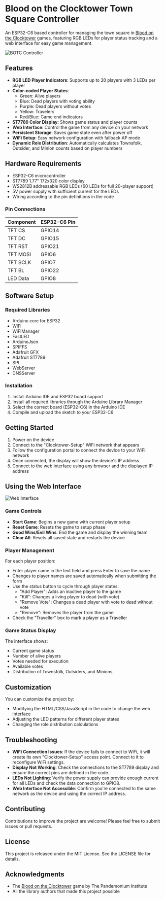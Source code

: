 # Blood on the Clocktower Town Square Controller

An ESP32-C6 based controller for managing the town square in [Blood on the Clocktower](https://bloodontheclocktower.com/) games, featuring RGB LEDs for player status tracking and a web interface for easy game management.

![BOTC Controller](https://via.placeholder.com/800x400?text=BOTC+Town+Square+Controller)

## Features

- **RGB LED Player Indicators**: Supports up to 20 players with 3 LEDs per player
- **Color-coded Player States**:
  - Green: Alive players
  - Blue: Dead players with voting ability
  - Purple: Dead players without votes
  - Yellow: Travelers
  - Red/Blue: Game end indicators
- **ST7789 Color Display**: Shows game status and player counts
- **Web Interface**: Control the game from any device on your network
- **Persistent Storage**: Saves game state even after power off
- **WiFi Setup**: Easy network configuration with fallback AP mode
- **Dynamic Role Distribution**: Automatically calculates Townsfolk, Outsider, and Minion counts based on player numbers

## Hardware Requirements

- ESP32-C6 microcontroller
- ST7789 1.77" 172x320 color display
- WS2812B addressable RGB LEDs (60 LEDs for full 20-player support)
- 5V power supply with sufficient current for the LEDs
- Wiring according to the pin definitions in the code

### Pin Connections

| Component | ESP32-C6 Pin |
|-----------|--------------|
| TFT CS    | GPIO14       |
| TFT DC    | GPIO15       |
| TFT RST   | GPIO21       |
| TFT MOSI  | GPIO6        |
| TFT SCLK  | GPIO7        |
| TFT BL    | GPIO22       |
| LED Data  | GPIO8        |

## Software Setup

### Required Libraries

- Arduino core for ESP32
- WiFi
- WiFiManager
- FastLED
- ArduinoJson
- SPIFFS
- Adafruit GFX
- Adafruit ST7789
- SPI
- WebServer
- DNSServer

### Installation

1. Install Arduino IDE and ESP32 board support
2. Install all required libraries through the Arduino Library Manager
3. Select the correct board (ESP32-C6) in the Arduino IDE
4. Compile and upload the sketch to your ESP32-C6

## Getting Started

1. Power on the device
2. Connect to the "Clocktower-Setup" WiFi network that appears
3. Follow the configuration portal to connect the device to your WiFi network
4. Once connected, the display will show the device's IP address
5. Connect to the web interface using any browser and the displayed IP address

## Using the Web Interface

![Web Interface](https://via.placeholder.com/800x400?text=BOTC+Web+Interface)

### Game Controls

- **Start Game**: Begins a new game with current player setup
- **Reset Game**: Resets the game to setup phase
- **Good Wins/Evil Wins**: End the game and display the winning team
- **Clear All**: Resets all saved state and restarts the device

### Player Management

For each player position:
- Enter player name in the text field and press Enter to save the name 
- Changes to player names are saved automatically when submitting the form
- Use the status button to cycle through player states:
  - "Add Player": Adds an inactive player to the game
  - "Kill": Changes a living player to dead (with vote)
  - "Remove Vote": Changes a dead player with vote to dead without vote
  - "Remove": Removes the player from the game
- Check the "Traveller" box to mark a player as a Traveller

### Game Status Display

The interface shows:
- Current game status
- Number of alive players
- Votes needed for execution
- Available votes
- Distribution of Townsfolk, Outsiders, and Minions

## Customization

You can customize the project by:
- Modifying the HTML/CSS/JavaScript in the code to change the web interface
- Adjusting the LED patterns for different player states
- Changing the role distribution calculations

## Troubleshooting

- **WiFi Connection Issues**: If the device fails to connect to WiFi, it will create its own "Clocktower-Setup" access point. Connect to it to reconfigure WiFi settings.
- **Display Not Working**: Check the connections to the ST7789 display and ensure the correct pins are defined in the code.
- **LEDs Not Lighting**: Verify the power supply can provide enough current for all LEDs and check the data connection to GPIO8.
- **Web Interface Not Accessible**: Confirm you're connected to the same network as the device and using the correct IP address.

## Contributing

Contributions to improve the project are welcome! Please feel free to submit issues or pull requests.

## License

This project is released under the MIT License. See the LICENSE file for details.

## Acknowledgments

- The [Blood on the Clocktower](https://bloodontheclocktower.com/) game by The Pandemonium Institute
- All the library authors that made this project possible
